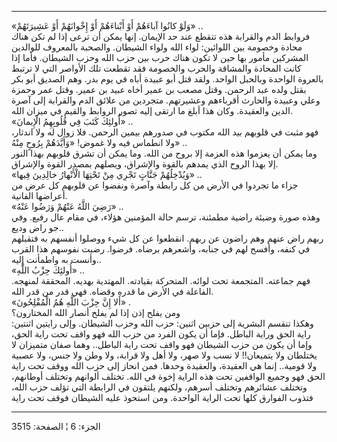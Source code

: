 ------------------------------------------------------------------------

«وَلَوْ كانُوا آباءَهُمْ أَوْ أَبْناءَهُمْ أَوْ إِخْوانَهُمْ أَوْ عَشِيرَتَهُمْ» ..  
فروابط الدم والقرابة هذه تتقطع عند حد الإيمان. إنها يمكن أن ترعى إذا لم
تكن هناك محادة وخصومة بين اللوائين: لواء الله ولواء الشيطان. والصحبة
بالمعروف للوالدين المشركين مأمور بها حين لا تكون هناك حرب بين حزب الله
وحزب الشيطان. فأما إذا كانت المحادة والمشاقة والحرب والخصومة فقد تقطعت
تلك الأواصر التي لا ترتبط بالعروة الواحدة وبالحبل الواحد. ولقد قتل أبو
عبيدة أباه في يوم بدر. وهم الصديق أبو بكر بقتل ولده عبد الرحمن. وقتل
مصعب بن عمير أخاه عبيد بن عمير. وقتل عمر وحمزة وعلي وعبيدة والحارث
أقرباءهم وعشيرتهم. متجردين من علائق الدم والقرابة إلى آصرة الدين
والعقيدة. وكان هذا أبلغ ما ارتقى إليه تصور الروابط والقيم في ميزان
الله.  
«أُولئِكَ كَتَبَ فِي قُلُوبِهِمُ الْإِيمانَ» ..  
فهو مثبت في قلوبهم بيد الله مكتوب في صدورهم بيمين الرحمن. فلا زوال له
ولا اندثار، ولا انطماس فيه ولا غموض! «وَأَيَّدَهُمْ بِرُوحٍ مِنْهُ» ..  
وما يمكن أن يعزموا هذه العزمة إلا بروح من الله. وما يمكن أن تشرق قلوبهم
بهذا النور إلا بهذا الروح الذي يمدهم بالقوة والإشراق، ويصلهم بمصدر القوة
والإشراق.  
«وَيُدْخِلُهُمْ جَنَّاتٍ تَجْرِي مِنْ تَحْتِهَا الْأَنْهارُ خالِدِينَ فِيها» ..  
جزاء ما تجردوا في الأرض من كل رابطة وآصرة ونفضوا عن قلوبهم كل عرض من
أعراضها الفانية.  
«رَضِيَ اللَّهُ عَنْهُمْ وَرَضُوا عَنْهُ» ..  
وهذه صورة وضيئة راضية مطمئنة، ترسم حالة المؤمنين هؤلاء، في مقام عال
رفيع. وفي جو راض وديع..  
ربهم راض عنهم وهم راضون عن ربهم. انقطعوا عن كل شيء ووصلوا أنفسهم به
فتقبلهم في كنفه، وأفسح لهم في جنابه، وأشعرهم برضاه. فرضوا. رضيت نفوسهم
هذا القرب وأنست به واطمأنت إليه..  
«أُولئِكَ حِزْبُ اللَّهِ» ..  
فهم جماعته. المتجمعة تحت لوائه. المتحركة بقيادته. المهتدية بهديه.
المحققة لمنهجه. الفاعلة في الأرض ما قدره وقضاه. فهي قدر من قدر الله.  
«أَلا إِنَّ حِزْبَ اللَّهِ هُمُ الْمُفْلِحُونَ» .  
ومن يفلح إذن إذا لم يفلح أنصار الله المختارون؟  
وهكذا تنقسم البشرية إلى حزبين اثنين: حزب الله وحزب الشيطان. وإلى رايتين
اثنتين: راية الحق وراية الباطل. فإما أن يكون الفرد من حزب الله فهو واقف
تحت راية الحق، وإما أن يكون من حزب الشيطان فهو واقف تحت راية الباطل..
وهما صفان متميزان لا يختلطان ولا يتميعان!! لا نسب ولا صهر، ولا أهل ولا
قرابة، ولا وطن ولا جنس، ولا عصبية ولا قومية.. إنما هي العقيدة، والعقيدة
وحدها. فمن انحاز إلى حزب الله ووقف تحت راية الحق فهو وجميع الواقفين تحت
هذه الراية إخوة في الله. تختلف ألوانهم وتختلف أوطانهم، وتختلف عشائرهم
وتختلف أسرهم، ولكنهم يلتقون في الرابطة التي تؤلف حزب الله، فتذوب الفوارق
كلها تحت الراية الواحدة. ومن استحوذ عليه الشيطان فوقف تحت راية

------------------------------------------------------------------------

الجزء: 6 ¦ الصفحة: 3515
